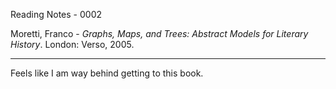 Reading Notes - 0002

Moretti, Franco - *Graphs, Maps, and Trees: Abstract Models for Literary History*. London: Verso, 2005.

----

Feels like I am way behind getting to this book.  

